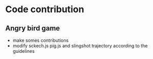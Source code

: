 # Code contribution
## Angry bird game
 - make somes contributions 
 - modify sckech.js pig.js and slingshot trajectory according to the guidelines
